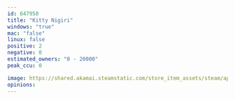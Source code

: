 ```yaml
---
id: 647950
title: "Kitty Nigiri"
windows: "true"
mac: "false"
linux: false
positive: 2
negative: 0
estimated_owners: "0 - 20000"
peak_ccu: 0

image: https://shared.akamai.steamstatic.com/store_item_assets/steam/apps/647950/header.jpg?t=1518068363
opinions:
---
```

